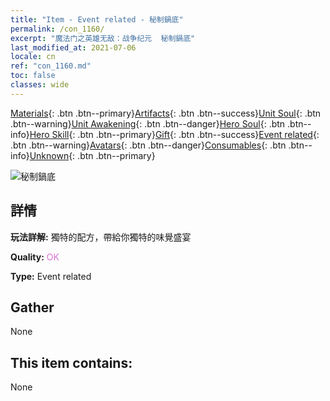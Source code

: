 ```yaml
---
title: "Item - Event related - 秘制鍋底"
permalink: /con_1160/
excerpt: "魔法门之英雄无敌：战争纪元  秘制鍋底"
last_modified_at: 2021-07-06
locale: cn
ref: "con_1160.md"
toc: false
classes: wide
---
```

 [Materials](/ItemsCN/){: .btn .btn--primary}[Artifacts](/ItemsCN/Artifacts/){: .btn .btn--success}[Unit Soul](/ItemsCN/UnitSoul/){: .btn .btn--warning}[Unit Awakening](/ItemsCN/UnitAwakening/){: .btn .btn--danger}[Hero Soul](/ItemsCN/HeroSoul/){: .btn .btn--info}[Hero Skill](/ItemsCN/HeroSkill/){: .btn .btn--primary}[Gift](/ItemsCN/Gift/){: .btn .btn--success}[Event related](/ItemsCN/Events/){: .btn .btn--warning}[Avatars](/ItemsCN/Avatars/){: .btn .btn--danger}[Consumables](/ItemsCN/Consumables/){: .btn .btn--info}[Unknown](/ItemsCN/Unknown/){: .btn .btn--primary}

 ![秘制鍋底](/images/t/i_8150003.png)

## 詳情
 **玩法詳解:** 獨特的配方，帶給你獨特的味覺盛宴

 **Quality:** <span style="color: #DA70D6">OK</span>

 **Type:** Event related

## Gather

  None

## This item contains:

  None

